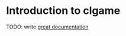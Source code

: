 # Introduction to clgame

TODO: write [great documentation](http://jacobian.org/writing/what-to-write/)

